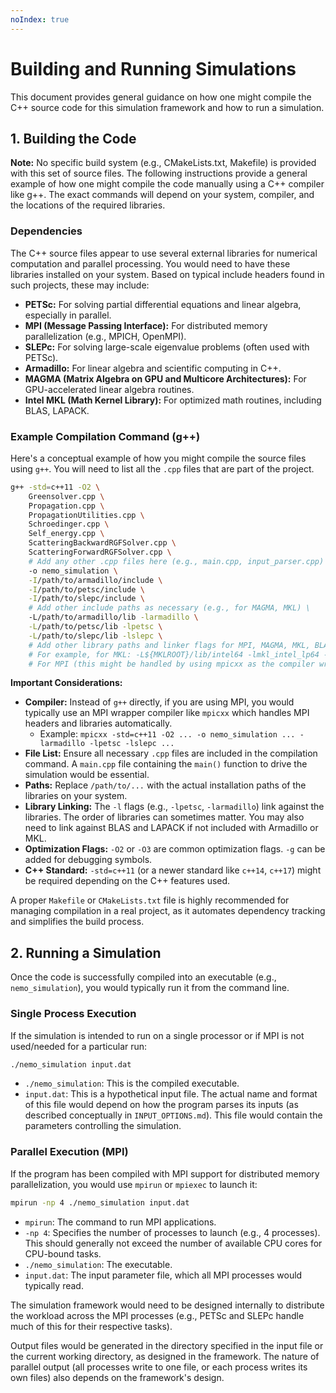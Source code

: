 ```yaml
---
noIndex: true
---
```


# Building and Running Simulations

This document provides general guidance on how one might compile the C++ source code for this simulation framework and how to run a simulation.

## 1. Building the Code

**Note:** No specific build system (e.g., CMakeLists.txt, Makefile) is provided with this set of source files. The following instructions provide a general example of how one might compile the code manually using a C++ compiler like g++. The exact commands will depend on your system, compiler, and the locations of the required libraries.

### Dependencies

The C++ source files appear to use several external libraries for numerical computation and parallel processing. You would need to have these libraries installed on your system. Based on typical include headers found in such projects, these may include:

* **PETSc:** For solving partial differential equations and linear algebra, especially in parallel.
* **MPI (Message Passing Interface):** For distributed memory parallelization (e.g., MPICH, OpenMPI).
* **SLEPc:** For solving large-scale eigenvalue problems (often used with PETSc).
* **Armadillo:** For linear algebra and scientific computing in C++.
* **MAGMA (Matrix Algebra on GPU and Multicore Architectures):** For GPU-accelerated linear algebra routines.
* **Intel MKL (Math Kernel Library):** For optimized math routines, including BLAS, LAPACK.

### Example Compilation Command (g++)

Here's a conceptual example of how you might compile the source files using `g++`. You will need to list all the `.cpp` files that are part of the project.

```bash
g++ -std=c++11 -O2 \
    Greensolver.cpp \
    Propagation.cpp \
    PropagationUtilities.cpp \
    Schroedinger.cpp \
    Self_energy.cpp \
    ScatteringBackwardRGFSolver.cpp \
    ScatteringForwardRGFSolver.cpp \
    # Add any other .cpp files here (e.g., main.cpp, input_parser.cpp) \
    -o nemo_simulation \
    -I/path/to/armadillo/include \
    -I/path/to/petsc/include \
    -I/path/to/slepc/include \
    # Add other include paths as necessary (e.g., for MAGMA, MKL) \
    -L/path/to/armadillo/lib -larmadillo \
    -L/path/to/petsc/lib -lpetsc \
    -L/path/to/slepc/lib -lslepc \
    # Add other library paths and linker flags for MPI, MAGMA, MKL, BLAS, LAPACK
    # For example, for MKL: -L${MKLROOT}/lib/intel64 -lmkl_intel_lp64 -lmkl_sequential -lmkl_core -lpthread -lm -ldl
    # For MPI (this might be handled by using mpicxx as the compiler wrapper): -lmpich or -lopen-mpi
```

**Important Considerations:**

* **Compiler:** Instead of `g++` directly, if you are using MPI, you would typically use an MPI wrapper compiler like `mpicxx` which handles MPI headers and libraries automatically.
  * Example: `mpicxx -std=c++11 -O2 ... -o nemo_simulation ... -larmadillo -lpetsc -lslepc ...`
* **File List:** Ensure all necessary `.cpp` files are included in the compilation command. A `main.cpp` file containing the `main()` function to drive the simulation would be essential.
* **Paths:** Replace `/path/to/...` with the actual installation paths of the libraries on your system.
* **Library Linking:** The `-l` flags (e.g., `-lpetsc`, `-larmadillo`) link against the libraries. The order of libraries can sometimes matter. You may also need to link against BLAS and LAPACK if not included with Armadillo or MKL.
* **Optimization Flags:** `-O2` or `-O3` are common optimization flags. `-g` can be added for debugging symbols.
* **C++ Standard:** `-std=c++11` (or a newer standard like `c++14`, `c++17`) might be required depending on the C++ features used.

A proper `Makefile` or `CMakeLists.txt` file is highly recommended for managing compilation in a real project, as it automates dependency tracking and simplifies the build process.

## 2. Running a Simulation

Once the code is successfully compiled into an executable (e.g., `nemo_simulation`), you would typically run it from the command line.

### Single Process Execution

If the simulation is intended to run on a single processor or if MPI is not used/needed for a particular run:

```bash
./nemo_simulation input.dat
```

* `./nemo_simulation`: This is the compiled executable.
* `input.dat`: This is a hypothetical input file. The actual name and format of this file would depend on how the program parses its inputs (as described conceptually in `INPUT_OPTIONS.md`). This file would contain the parameters controlling the simulation.

### Parallel Execution (MPI)

If the program has been compiled with MPI support for distributed memory parallelization, you would use `mpirun` or `mpiexec` to launch it:

```bash
mpirun -np 4 ./nemo_simulation input.dat
```

* `mpirun`: The command to run MPI applications.
* `-np 4`: Specifies the number of processes to launch (e.g., 4 processes). This should generally not exceed the number of available CPU cores for CPU-bound tasks.
* `./nemo_simulation`: The executable.
* `input.dat`: The input parameter file, which all MPI processes would typically read.

The simulation framework would need to be designed internally to distribute the workload across the MPI processes (e.g., PETSc and SLEPc handle much of this for their respective tasks).

Output files would be generated in the directory specified in the input file or the current working directory, as designed in the framework. The nature of parallel output (all processes write to one file, or each process writes its own files) also depends on the framework's design.
